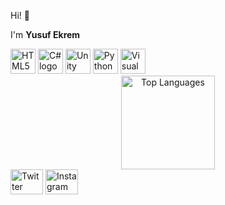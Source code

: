 
<p align="left">Hi! 👋</p>

<p align="left">I'm <b>Yusuf Ekrem</b></p>
<div align="left">
  <img src="https://cdn.jsdelivr.net/gh/devicons/devicon/icons/html5/html5-original.svg" height="40" alt="HTML5 logo" />
  <img src="https://cdn.jsdelivr.net/gh/devicons/devicon/icons/csharp/csharp-original.svg" height="40" alt="C# logo" />
  <img src="https://cdn.jsdelivr.net/gh/devicons/devicon/icons/unity/unity-original.svg" height="40" alt="Unity logo" />
  <img src="https://cdn.jsdelivr.net/gh/devicons/devicon/icons/python/python-original.svg" height="40" alt="Python logo" />
  <img src="https://cdn.jsdelivr.net/gh/devicons/devicon/icons/visualstudio/visualstudio-plain.svg" height="40" alt="Visual Studio logo" />
</div>
<div align="center">
  <img src="https://github-readme-stats.vercel.app/api/top-langs?username=Yesie3283&layout=compact&langs_count=5&theme=dracula" height="150" alt="Top Languages" />
</div>
<div align="left">
  <a href="https:[//twitter.com/](https://x.com/Yesie3283)"><img src="https://raw.githubusercontent.com/maurodesouza/profile-readme-generator/master/src/assets/icons/social/twitter/default.svg" width="52" height="40" alt="Twitter" /></a>  
  <a href="[https://instagram.com/](https://www.instagram.com/yesie.yusf/)"><img src="https://raw.githubusercontent.com/maurodesouza/profile-readme-generator/master/src/assets/icons/social/instagram/default.svg" width="52" height="40" alt="Instagram" /></a>
</div>
